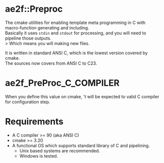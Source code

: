 # ae2f::Preproc
The cmake utilities for enabling template meta programming in C with macro-function generating and including.  
Basically it uses `stdin` and `stdout` for processing, and you will need to pipeline those outputs.  
    > Which means you will making new files.  

It is written in standard ANSI C, which is the lowest version covered by cmake.  
The sources now covers from ANSI C to C23.

# ae2f_PreProc_C_COMPILER
When you define this value on cmake, 't will be expected to valid C compiler for configuration step.

# Requirements
- A C compiler >= 90 (aka ANSI C)
- cmake >= 3.20
- A functional OS which supports standard library of C and pipelining.
    - Unix based systems are recommended.
    - Windows is tested.
